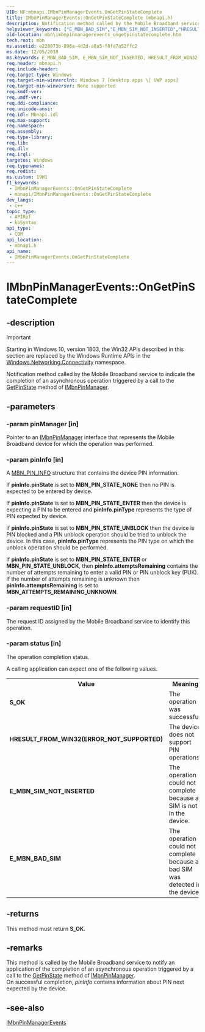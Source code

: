 ```yaml
---
UID: NF:mbnapi.IMbnPinManagerEvents.OnGetPinStateComplete
title: IMbnPinManagerEvents::OnGetPinStateComplete (mbnapi.h)
description: Notification method called by the Mobile Broadband service to indicate the completion of an asynchronous operation triggered by a call to the GetPinState method of IMbnPinManager.
helpviewer_keywords: ["E_MBN_BAD_SIM","E_MBN_SIM_NOT_INSERTED","HRESULT_FROM_WIN32(ERROR_NOT_SUPPORTED)","IMbnPinManagerEvents interface [Microsoft Broadband Networks]","OnGetPinStateComplete method","IMbnPinManagerEvents.OnGetPinStateComplete","IMbnPinManagerEvents::OnGetPinStateComplete","OnGetPinStateComplete","OnGetPinStateComplete method [Microsoft Broadband Networks]","OnGetPinStateComplete method [Microsoft Broadband Networks]","IMbnPinManagerEvents interface","S_OK","mbn.imbnpinmanagerevents_ongetpinstatecomplete","mbnapi/IMbnPinManagerEvents::OnGetPinStateComplete"]
old-location: mbn\imbnpinmanagerevents_ongetpinstatecomplete.htm
tech.root: mbn
ms.assetid: e228073b-896a-4d2d-a8a5-f8fa7a52ffc2
ms.date: 12/05/2018
ms.keywords: E_MBN_BAD_SIM, E_MBN_SIM_NOT_INSERTED, HRESULT_FROM_WIN32(ERROR_NOT_SUPPORTED), IMbnPinManagerEvents interface [Microsoft Broadband Networks],OnGetPinStateComplete method, IMbnPinManagerEvents.OnGetPinStateComplete, IMbnPinManagerEvents::OnGetPinStateComplete, OnGetPinStateComplete, OnGetPinStateComplete method [Microsoft Broadband Networks], OnGetPinStateComplete method [Microsoft Broadband Networks],IMbnPinManagerEvents interface, S_OK, mbn.imbnpinmanagerevents_ongetpinstatecomplete, mbnapi/IMbnPinManagerEvents::OnGetPinStateComplete
req.header: mbnapi.h
req.include-header: 
req.target-type: Windows
req.target-min-winverclnt: Windows 7 [desktop apps \| UWP apps]
req.target-min-winversvr: None supported
req.kmdf-ver: 
req.umdf-ver: 
req.ddi-compliance: 
req.unicode-ansi: 
req.idl: Mbnapi.idl
req.max-support: 
req.namespace: 
req.assembly: 
req.type-library: 
req.lib: 
req.dll: 
req.irql: 
targetos: Windows
req.typenames: 
req.redist: 
ms.custom: 19H1
f1_keywords:
 - IMbnPinManagerEvents::OnGetPinStateComplete
 - mbnapi/IMbnPinManagerEvents::OnGetPinStateComplete
dev_langs:
 - c++
topic_type:
 - APIRef
 - kbSyntax
api_type:
 - COM
api_location:
 - mbnapi.h
api_name:
 - IMbnPinManagerEvents.OnGetPinStateComplete
---
```


# IMbnPinManagerEvents::OnGetPinStateComplete


## -description

> [!IMPORTANT]
> Starting in Windows 10, version 1803, the Win32 APIs described in this section are replaced by the Windows Runtime APIs in the [Windows.Networking.Connectivity](/uwp/api/windows.networking.connectivity) namespace.

Notification method called by the Mobile Broadband service to indicate the completion of an asynchronous operation triggered by a call to the <a href="https://docs.microsoft.com/windows/desktop/api/mbnapi/nf-mbnapi-imbnpinmanager-getpinstate">GetPinState</a> method of <a href="https://docs.microsoft.com/windows/desktop/api/mbnapi/nn-mbnapi-imbnpinmanager">IMbnPinManager</a>.

## -parameters

### -param pinManager [in]

Pointer to an <a href="https://docs.microsoft.com/windows/desktop/api/mbnapi/nn-mbnapi-imbnpinmanager">IMbnPinManager</a> interface that represents the Mobile Broadband device for which the operation was performed.

### -param pinInfo [in]

A <a href="https://docs.microsoft.com/windows/desktop/api/mbnapi/ns-mbnapi-mbn_pin_info">MBN_PIN_INFO</a> structure that contains the device PIN information.

If <b>pinInfo.pinState</b> is set to <b>MBN_PIN_STATE_NONE</b> then no PIN is expected to be entered by device.

If <b>pinInfo.pinState</b> is set to <b>MBN_PIN_STATE_ENTER</b> then the device is expecting a PIN to be entered and <b>pinInfo.pinType</b> represents the type of PIN expected by device.

If <b>pinInfo.pinState</b> is set to <b>MBN_PIN_STATE_UNBLOCK</b> then the device is PIN blocked and a PIN unblock operation should be tried to unblock the device. In this case, <b>pinInfo.pinType</b> represents the PIN type on which the unblock operation should be performed. 


If <b>pinInfo.pinState</b> is set to <b>MBN_PIN_STATE_ENTER</b> or <b>MBN_PIN_STATE_UNBLOCK</b>, then <b>pinInfo.attemptsRemaining</b> contains the number of attempts remaining to enter a valid PIN or PIN unblock key (PUK). If the number of attempts remaining is unknown then <b>pinInfo.attemptsRemaining</b> is set to <b>MBN_ATTEMPTS_REMAINING_UNKNOWN</b>.

### -param requestID [in]

The request ID assigned by the Mobile Broadband service to identify this operation.

### -param status [in]

The operation completion status.

A calling application can expect one of the following values.

<table>
<tr>
<th>Value</th>
<th>Meaning</th>
</tr>
<tr>
<td width="40%"><a id="S_OK"></a><a id="s_ok"></a><dl>
<dt><b>S_OK</b></dt>
</dl>
</td>
<td width="60%">
The operation was successful.

</td>
</tr>
<tr>
<td width="40%"><a id="HRESULT_FROM_WIN32_ERROR_NOT_SUPPORTED_"></a><a id="hresult_from_win32_error_not_supported_"></a><dl>
<dt><b>HRESULT_FROM_WIN32(ERROR_NOT_SUPPORTED)</b></dt>
</dl>
</td>
<td width="60%">
The device does not support PIN operations.

</td>
</tr>
<tr>
<td width="40%"><a id="_E_MBN_SIM_NOT_INSERTED"></a><a id="_e_mbn_sim_not_inserted"></a><dl>
<dt><b>	E_MBN_SIM_NOT_INSERTED</b></dt>
</dl>
</td>
<td width="60%">
The operation could not complete because a SIM is not in the device.

</td>
</tr>
<tr>
<td width="40%"><a id="E_MBN_BAD_SIM"></a><a id="e_mbn_bad_sim"></a><dl>
<dt><b>E_MBN_BAD_SIM</b></dt>
</dl>
</td>
<td width="60%">
The operation could not complete because a bad SIM was detected in the device.

</td>
</tr>
</table>

## -returns

This method must return <b>S_OK</b>.

## -remarks

This method is called by the Mobile Broadband service to notify an application of the  completion of an asynchronous operation triggered by a call to the <a href="https://docs.microsoft.com/windows/desktop/api/mbnapi/nf-mbnapi-imbnpinmanager-getpinstate">GetPinState</a> method of <a href="https://docs.microsoft.com/windows/desktop/api/mbnapi/nn-mbnapi-imbnpinmanager">IMbnPinManager</a>.    
On successful completion, <i>pinInfo</i> contains information about PIN next expected by the device.

## -see-also

<a href="https://docs.microsoft.com/windows/desktop/api/mbnapi/nn-mbnapi-imbnpinmanagerevents">IMbnPinManagerEvents</a>


